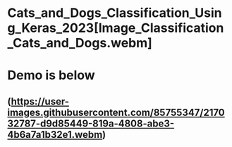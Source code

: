 # Cats_and_Dogs_Classification_Using_Keras_2023[Image_Classification_Cats_and_Dogs.webm]


# Demo is below

## (https://user-images.githubusercontent.com/85755347/217032787-d9d85449-819a-4808-abe3-4b6a7a1b32e1.webm)
